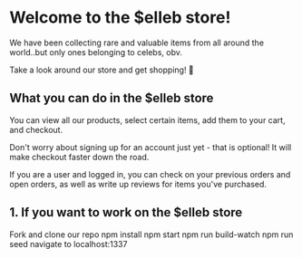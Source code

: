 # Welcome to the $elleb store!

We have been collecting rare and valuable items from all around the world..but only ones belonging to celebs, obv.

Take a look around our store and get shopping! 💁

## What you can do in the $elleb store

You can view all our products, select certain items, add them to your cart, and checkout.

Don't worry about signing up for an account just yet - that is optional! It will make checkout faster down the road.

If you are a user and logged in, you can check on your previous orders and open orders, as well as write up reviews for items you've purchased.


## 1. If you want to work on the $elleb store

Fork and clone our repo
npm install
npm start
npm run build-watch
npm run seed
navigate to localhost:1337
